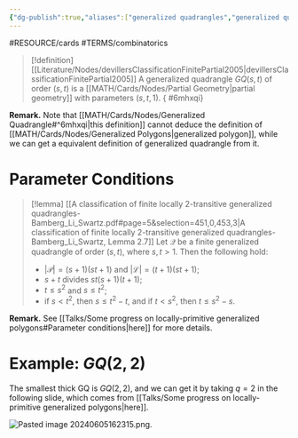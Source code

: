 ```yaml
---
{"dg-publish":true,"aliases":["generalized quadrangles","generalized quadrangle"],"draft":false,"permalink":"/MATH/Cards/Nodes/Generalized Quadrangle/","dgPassFrontmatter":true}
---
```


#RESOURCE/cards #TERMS/combinatorics 

> [!definition] [[Literature/Nodes/devillersClassificationFinitePartial2005\|devillersClassificationFinitePartial2005]]
> A generalized quadrangle $GQ(s,t)$ of order $(s,t)$ is a [[MATH/Cards/Nodes/Partial Geometry\|partial geometry]] with parameters $(s,t,1)$.
{ #6mhxqi}


**Remark.** Note that [[MATH/Cards/Nodes/Generalized Quadrangle#^6mhxqi\|this definition]] cannot deduce the definition of [[MATH/Cards/Nodes/Generalized Polygons\|generalized polygon]], while we can get a equivalent definition of generalized quadrangle from it.

# Parameter Conditions

> [!lemma] [[A classification of finite locally 2-transitive generalized quadrangles-Bamberg_Li_Swartz.pdf#page=5&selection=451,0,453,3\|A classification of finite locally 2-transitive generalized quadrangles-Bamberg_Li_Swartz, Lemma 2.7]]
> Let $\mathcal{Q}$ be a finite generalized quadrangle of order $(s,t)$, where $s,t>1$. Then the following hold:
> - $|\mathcal{P}|=(s+1)(st+1)$ and $|\mathcal{L}|=(t+1)(st+1)$;
> - $s+t$ divides $st(s+1)(t+1)$;
> - $t\leqslant s^2$ and $s\leqslant t^2$;
> - if $s<t^2$, then $s\leqslant t^2-t$, and if $t<s^2$, then $t\leqslant s^2-s$.

**Remark.** See [[Talks/Some progress on locally-primitive generalized polygons#Parameter conditions\|here]] for more details.

# Example: $GQ(2,2)$

The smallest thick GQ is $GQ(2,2)$, and we can get it by taking $q=2$ in the following slide, which comes from [[Talks/Some progress on locally-primitive generalized polygons\|here]].

![Pasted image 20240605162315.png](/img/user/%E9%99%84%E4%BB%B6/Pasted%20image%2020240605162315.png).